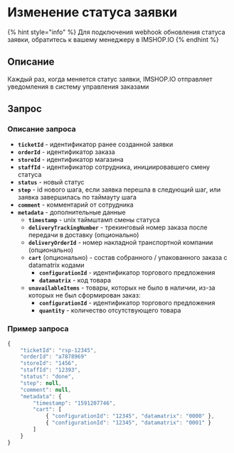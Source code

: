 # Изменение статуса заявки

{% hint style="info" %}
Для подключения webhook обновления статуса заявки, обратитесь к вашему менеджеру в IMSHOP.IO
{% endhint %}

## Описание

Каждый раз, когда меняется статус заявки, IMSHOP.IO отправляет уведомления в систему управления заказами

## Запрос

### Описание запроса

* **`ticketId`** - идентификатор ранее созданной заявки
* **`orderId`** - идентификатор заказа
* **`storeId`** - идентификатор магазина
* **`staffId`** - идентификатор сотрудника, инициировавшего смену статуса
* **`status`** - новый статус
* **`step`** - id нового шага, если заявка перешла в следующий шаг, или заявка завершилась по таймауту шага
* **`comment`** - комментарий от сотрудника
* **`metadata`** - дополнительные данные
  * **`timestamp`** - unix таймштамп смены статуса
  * **`deliveryTrackingNumber`** - трекинговый номер заказа после передачи в доставку (опционально)
  * **`deliveryOrderId`** - номер накладной транспортной компании (опционально)
  * **`cart`** (опционально) - состав собранного / упакованного заказа с datamatrix кодами
    * **`configurationId`** - идентификатор торгового предложения
    * **`datamatrix`** - код товара
  * **`unavailableItems`** - товары, которых не было в наличии, из-за которых не был сформирован заказ:
    * **`configurationId`** - идентификатор торгового предложения
    * **`quantity`** - количество отсутствующего товара

### Пример запроса

```javascript
{
    "ticketId": "rsp-12345",
    "orderId": "a7878969"
    "storeId": "1456",
    "staffId": "12393",
    "status": "done",
    "step": null,
    "comment": null,
    "metadata": {
        "timestamp": "1591207746",
        "cart": [
            { "configurationId": "12345", "datamatrix": "0000" },
            { "configurationId": "12345", "datamatrix": "0001" }
        ]
    }
}
```
